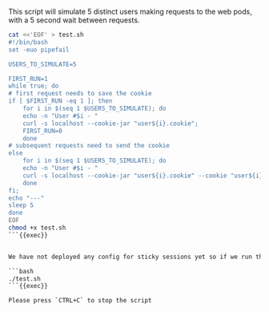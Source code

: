 

This script will simulate 5 distinct users making requests to the web pods, with a 5 second wait between requests.

```bash
cat <<'EOF' > test.sh
#!/bin/bash
set -euo pipefail

USERS_TO_SIMULATE=5

FIRST_RUN=1
while true; do 
# first request needs to save the cookie
if [ $FIRST_RUN -eq 1 ]; then 
    for i in $(seq 1 $USERS_TO_SIMULATE); do 
    echo -n "User #$i - "
    curl -s localhost --cookie-jar "user${i}.cookie"; 
    FIRST_RUN=0
    done
# subsequent requests need to send the cookie
else 
    for i in $(seq 1 $USERS_TO_SIMULATE); do
    echo -n "User #$i - "
    curl -s localhost --cookie-jar "user${i}.cookie" --cookie "user${i}.cookie"; 
    done
fi;
echo "---"
sleep 5
done
EOF
chmod +x test.sh
```{{exec}}


We have not deployed any config for sticky sessions yet so if we run the script, we should see that each "user" will be served a response from a random pod each time the requests run.

```bash
./test.sh
```{{exec}}

Please press `CTRL+C` to stop the script